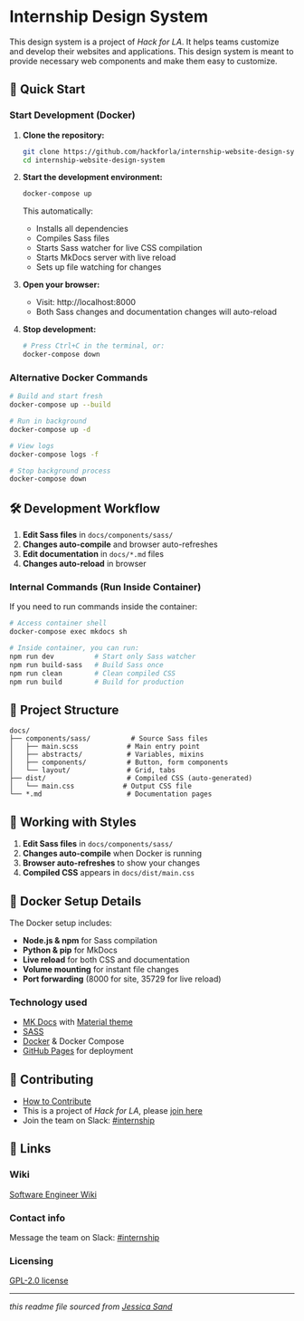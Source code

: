 # Internship Design System

This design system is a project of _Hack for LA_. It helps teams customize and develop their websites and applications. This design system is meant to provide necessary web components and make them easy to customize.

## 🚀 Quick Start

### Start Development (Docker)

1. **Clone the repository:**
   ```bash
   git clone https://github.com/hackforla/internship-website-design-system.git
   cd internship-website-design-system
   ```

2. **Start the development environment:**
   ```bash
   docker-compose up
   ```
   This automatically:
   - Installs all dependencies
   - Compiles Sass files
   - Starts Sass watcher for live CSS compilation
   - Starts MkDocs server with live reload
   - Sets up file watching for changes

3. **Open your browser:**
   - Visit: http://localhost:8000
   - Both Sass changes and documentation changes will auto-reload

4. **Stop development:**
   ```bash
   # Press Ctrl+C in the terminal, or:
   docker-compose down
   ```

### Alternative Docker Commands

```bash
# Build and start fresh
docker-compose up --build

# Run in background
docker-compose up -d

# View logs
docker-compose logs -f

# Stop background process
docker-compose down
```

## 🛠️ Development Workflow

1. **Edit Sass files** in `docs/components/sass/`
2. **Changes auto-compile** and browser auto-refreshes
3. **Edit documentation** in `docs/*.md` files  
4. **Changes auto-reload** in browser

### Internal Commands (Run Inside Container)

If you need to run commands inside the container:

```bash
# Access container shell
docker-compose exec mkdocs sh

# Inside container, you can run:
npm run dev          # Start only Sass watcher
npm run build-sass   # Build Sass once
npm run clean        # Clean compiled CSS
npm run build        # Build for production
```

## 📁 Project Structure

```
docs/
├── components/sass/          # Source Sass files
│   ├── main.scss            # Main entry point
│   ├── abstracts/           # Variables, mixins
│   ├── components/          # Button, form components
│   └── layout/              # Grid, tabs
├── dist/                    # Compiled CSS (auto-generated)
│   └── main.css            # Output CSS file
└── *.md                     # Documentation pages
```

## 🎨 Working with Styles

1. **Edit Sass files** in `docs/components/sass/`
2. **Changes auto-compile** when Docker is running
3. **Browser auto-refreshes** to show your changes
4. **Compiled CSS** appears in `docs/dist/main.css`

## 🐳 Docker Setup Details

The Docker setup includes:
- **Node.js & npm** for Sass compilation
- **Python & pip** for MkDocs
- **Live reload** for both CSS and documentation
- **Volume mounting** for instant file changes
- **Port forwarding** (8000 for site, 35729 for live reload)

### Technology used

- [MK Docs](https://www.mkdocs.org/) with [Material theme](https://squidfunk.github.io/mkdocs-material/)
- [SASS](https://sass-lang.com/)
- [Docker](https://docker.com) & Docker Compose
- [GitHub Pages](https://pages.github.com/) for deployment

## 🤝 Contributing

- [How to Contribute](CONTRIBUTING.md)
- This is a project of _Hack for LA_, please [join here](https://www.hackforla.org/join)
- Join the team on Slack: [#internship](https://hackforla.slack.com/archives/C01VAUPU788)

## 🔗 Links

### Wiki
[Software Engineer Wiki](https://github.com/hackforla/internship/wiki/Software-Engineer)

### Contact info
Message the team on Slack: [#internship](https://hackforla.slack.com/archives/C01VAUPU788)

### Licensing
[GPL-2.0 license](https://github.com/hackforla/internship-website-design-system#GPL-2.0-1-ov-file)

---
_this readme file sourced from [Jessica Sand](http://jessicasand.com/other-stuff/just-enough-docs/)_
